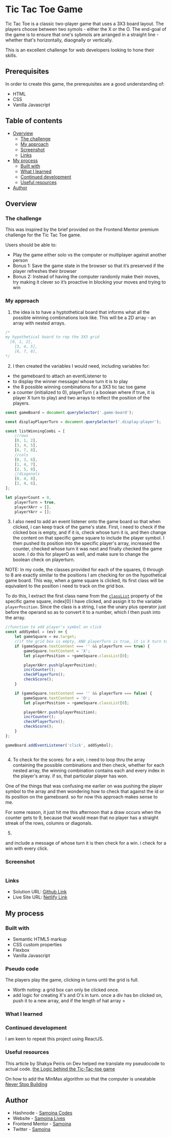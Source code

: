 # Tic Tac Toe Game

Tic Tac Toe is a classic two-player game that uses a 3X3 board layout. The players choose between two symols - either the X or the O. The end-goal of the game is to ensure that one's sybmols are arranged in a straight line - whether that's horizontally, diaognally or vertically.

This is an excellent challenge for web developers looking to hone their skills.

## Prerequisites

In order to create this game, the prerequisites are a good understanding of:

- HTML
- CSS
- Vanilla Javascript

## Table of contents

- [Overview](#overview)
  - [The challenge](#the-challenge)
  - [My approach](#my-approach)
  - [Screenshot](#screenshot)
  - [Links](#links)
- [My process](#my-process)
  - [Built with](#built-with)
  - [What I learned](#what-i-learned)
  - [Continued development](#continued-development)
  - [Useful resources](#useful-resources)
- [Author](#author)

## Overview

### The challenge

This was inspired by the brief provided on the Frontend Mentor premium challenge for the Tic Tac Toe game.

Users should be able to:

- Play the game either solo vs the computer or multiplayer against another person
- Bonus 1: Save the game state in the browser so that it’s preserved if the player refreshes their browser
- Bonus 2: Instead of having the computer randomly make their moves, try making it clever so it’s proactive in blocking your moves and trying to win

### My approach

1. the idea is to have a hyptothetical board that informs what all the possible winning combinations look like. This will be a 2D array - an array with nested arrays.

```javascript
/*
my hypothetical board to rep the 3X3 grid
  [0, 1, 2],
	[3, 4, 5],
	[6, 7, 8],
*/
```

2. I then created the variables I would need, including variables for:

- the gameboard to attach an eventListener to
- to display the winner message/ whose turn it is to play
- the 8 possible winning combinations for a 3X3 tic tac toe game
- a counter (initialized to 0), playerTurn ( a boolean where if true, it is player X turn to play) and two arrays to reflect the position of the players.

```javascript
const gameBoard = document.querySelector('.game-board');

const displayPlayerTurn = document.querySelector('.display-player');

const listWinningCombi = [
	//rows
	[0, 1, 2],
	[3, 4, 5],
	[6, 7, 8],
	//cols
	[0, 3, 6],
	[1, 4, 7],
	[2, 5, 8],
	//diagonals
	[0, 4, 8],
	[2, 4, 6],
];

let playerCount = 0,
	playerTurn = true,
	playerXArr = [],
	playerYArr = [];
```

3. I also need to add an event listener onto the game board so that when clicked, i can keep track of the game's state. First, i need to check if the clicked box is empty, and if it is, check whose turn it is, and then change the content on that specific game square to include the player symbol. I then pushed its position into the specific player's array, increased the counter, checked whose turn it was next and finally checked the game score. I do this for playerO as well, and make sure to change the boolean check on playerturn.

NOTE: In my code, the classes provided for each of the squares, 0 through to 8 are exactly similar to the positions I am checking for on the hypothetical game board. This way, when a game square is clicked, its first class will be equivalent to the position i need to track on the grid box.

To do this, I extract the first class name from the [`classList`](https://developer.mozilla.org/en-US/docs/Web/API/DOMTokenList) property of the specific game square, index[0] I have clicked, and assign it to the variable `playerPosition`. Since the class is a string, I use the unary plus operator just before the operand so as to convert it to a number, which I then push into the array.

```javascript
//function to add player's symbol on click
const addSymbol = (ev) => {
	let gameSquare = ev.target;
	//if the grid box is empty, AND playerTurn is true, it is X turn to play. so display X
	if (gameSquare.textContent === '' && playerTurn === true) {
		gameSquare.textContent = 'X';
		let playerPosition = +gameSquare.classList[0];

		playerXArr.push(playerPosition);
		incrCounter();
		checkPlayerTurn();
		checkScore();
	}

	if (gameSquare.textContent === '' && playerTurn === false) {
		gameSquare.textContent = 'O';
		let playerPosition = +gameSquare.classList[0];

		playerOArr.push(playerPosition);
		incrCounter();
		checkPlayerTurn();
		checkScore();
	}
};

gameBoard.addEventListener('click', addSymbol);
```

```javascript

```

4. To check for the scores: for a win, i need to loop thru the array containing the possible combinations and then check, whether for each nested array, the winning combination contains each and every index in the player's array. if so, that particular player has won.

One of the things that was confusing me earlier on was pushing the player symbol to the array and then wondering how to check that against the id or its position on the gameboard. so for now this approach makes sense to me.

For some reason, it just hit me this afternoon that a draw occurs when the counter gets to 9, because that would mean that no player has a straight streak of the rows, columns or diagonals.

5.

and include a message of whose turn it is then check for a win. i check for a win with every click.

### Screenshot

![]()

### Links

- Solution URL: [Github Link](https://github.com/samoina/tic-tac-toe-vanillaJS)
- Live Site URL: [Netlify Link](.netlify.app)

## My process

### Built with

- Semantic HTML5 markup
- CSS custom properties
- Flexbox
- Vanilla Javascript

### Pseudo code

The players play the game, clicking in turns until the grid is full.

- Worth noting: a grid box can only be clicked once.
- add logic for creating X's and O's in turn.
  once a div has bn clicked on, push it to a new array, and if the length of hat array =

### What I learned

### Continued development

I am keen to repeat this project using ReactJS.

### Useful resources

This article by Shakya Peiris on Dev helped me translate my pseudocode to actual code. [the Logic behind the Tic-Tac-toe game](https://dev.to/shakyapeiris/the-logic-behind-tic-tac-toe-game-32f9)

On how to add the MinMax algorithm so that the computer is uneatable [Never Stop Building](https://www.neverstopbuilding.com/blog/minimax)

## Author

- Hashnode - [Samoina Codes](https://samoina.hashnode.dev/)
- Website - [Samoina Lives](https://samoinalives.wordpress.com/)
- Frontend Mentor - [Samoina](https://www.frontendmentor.io/profile/samoina)
- Twitter - [Samoina](https://www.twitter.com/samoina)
